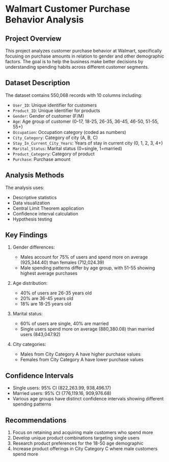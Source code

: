 # Walmart Customer Purchase Behavior Analysis

## Project Overview

This project analyzes customer purchase behavior at Walmart, specifically focusing on purchase amounts in relation to gender and other demographic factors. The goal is to help the business make better decisions by understanding spending habits across different customer segments.

## Dataset Description

The dataset contains 550,068 records with 10 columns including:
- `User_ID`: Unique identifier for customers
- `Product_ID`: Unique identifier for products
- `Gender`: Gender of customer (F/M)
- `Age`: Age group of customer (0-17, 18-25, 26-35, 36-45, 46-50, 51-55, 55+)
- `Occupation`: Occupation category (coded as numbers)
- `City_Category`: Category of city (A, B, C)
- `Stay_In_Current_City_Years`: Years of stay in current city (0, 1, 2, 3, 4+)
- `Marital_Status`: Marital status (0=single, 1=married)
- `Product_Category`: Category of product
- `Purchase`: Purchase amount

## Analysis Methods

The analysis uses:
- Descriptive statistics
- Data visualization
- Central Limit Theorem application
- Confidence interval calculation
- Hypothesis testing

## Key Findings

1. Gender differences:
   - Males account for 75% of users and spend more on average (925,344.40) than females (712,024.39)
   - Male spending patterns differ by age group, with 51-55 showing highest average purchases

2. Age distribution:
   - 40% of users are 26-35 years old
   - 20% are 36-45 years old
   - 18% are 18-25 years old

3. Marital status:
   - 60% of users are single, 40% are married
   - Single users spend more on average (880,380.08) than married users (843,047.92)

4. City categories:
   - Males from City Category A have higher purchase values
   - Females from City Category A have lower purchase values

## Confidence Intervals

- Single users: 95% CI (822,263.99, 938,496.17)
- Married users: 95% CI (776,119.16, 909,976.68)
- Various age groups have distinct confidence intervals showing different spending patterns

## Recommendations

1. Focus on retaining and acquiring male customers who spend more
2. Develop unique product combinations targeting single users
3. Research product preferences for the 18-50 age demographic
4. Increase product offerings in City Category C where male customers spend more
